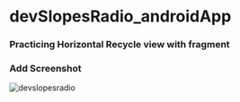 # devSlopesRadio_androidApp

### Practicing Horizontal Recycle view with fragment

### Add Screenshot
![devslopesradio](https://user-images.githubusercontent.com/32861143/52533457-bd753500-2d66-11e9-8cd6-6d6a11ecee42.png)

